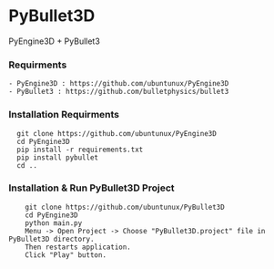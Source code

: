 # PyBullet3D
PyEngine3D + PyBullet3


### Requirments
    - PyEngine3D : https://github.com/ubuntunux/PyEngine3D
    - PyBullet3 : https://github.com/bulletphysics/bullet3
    

### Installation Requirments
```
  git clone https://github.com/ubuntunux/PyEngine3D
  cd PyEngine3D
  pip install -r requirements.txt
  pip install pybullet
  cd ..
```

### Installation & Run PyBullet3D Project
```    
    git clone https://github.com/ubuntunux/PyBullet3D
    cd PyEngine3D
    python main.py
    Menu -> Open Project -> Choose "PyBullet3D.project" file in PyBullet3D directory.
    Then restarts application.
    Click "Play" button.
```
